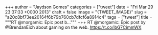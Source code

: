 
+++
author = "Jaydson Gomes"
categories = ["tweet"]
date = "Fri Mar 29 23:37:33 +0000 2013"
draft = false
image = "{TWEET_IMAGE}"
slug = "a20c8bf73ee20164f6b79b760cb7dfcf6a8914c4"
tags = ["tweet"]
title = """RT @morgamic: Epic post b..."""
+++
RT @morgamic: Epic post by @BrendanEich about gaming on the web.  https://t.co/ibG7CimmWX
